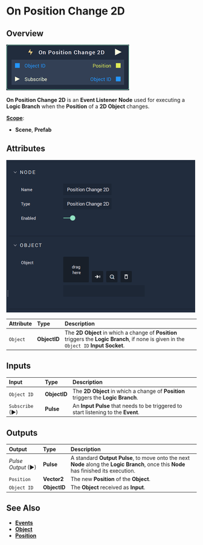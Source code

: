 # On Position Change 2D

## Overview

![The On Position Change 2D Node.](../../../.gitbook/assets/node-onpositionchange2d.png)

**On Position Change 2D** is an **Event Listener** **Node** used for executing a **Logic Branch** when the **Position** of a **2D Object** changes.

[**Scope**](../overview.md#scopes):
*  **Scene**, **Prefab**

## Attributes

![The On Position Change 2D Node Attributes.](../../../.gitbook/assets/node-onpositionchange2d-attri.png)

| Attribute | Type | Description |
| :--- | :--- | :--- |
| `Object` | **ObjectID** | The **2D Object** in which a change of **Position** triggers the **Logic Branch**, if none is given in the `Object ID` **Input Socket**. |

## Inputs

| Input | Type | Description |
| :--- | :--- | :--- |
| `Object ID` | **ObjectID** | The **2D Object** in which a change of **Position** triggers the **Logic Branch**. |
| `Subscribe` (►)|**Pulse** | An **Input Pulse** that needs to be triggered to start listening to the **Event**. |


## Outputs

| Output | Type | Description |
| :--- | :--- | :--- |
| _Pulse Output_ \(►\) | **Pulse** | A standard **Output Pulse**, to move onto the next **Node** along the **Logic Branch**, once this **Node** has finished its execution. |
| `Position` | **Vector2** | The new **Position** of the **Object**. |
| `Object ID` | **ObjectID** | The **Object** received as **Input**. |


## See Also

* [**Events**](../)
* [**Object**](./)
* [**Position**](../../../objects-and-types/attributes/common-attributes/transformation/README.md#position)
